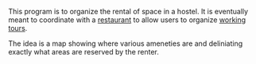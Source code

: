 This program is to organize the rental of space in a hostel. It is eventually meant to coordinate with a [restaurant](https://github.com/OneAcreCafe/costs) to allow users to organize [working tours](https://github.com/dhappy/tour).

The idea is a map showing where various ameneties are and deliniating exactly what areas are reserved by the renter.
